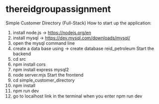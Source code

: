 # thereidgroupassignment
Simple Customer Directory (Full-Stack)
How to start up the application:
1. install node.js -> https://nodejs.org/en
2. install mysql -> https://dev.mysql.com/downloads/mysql/
3. open the mysql command line
4. create a data base using -> create database reid_petroleum 
Start the backend
5. cd src
6. npm install cors
7. npm install express mysql2
8. node server.mjs
Start the frontend
9. cd simple_customer_directory
10. npm install
11. npm run dev
12. go to localhost link in the terminal when you enter npm run dev
